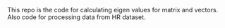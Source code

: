This repo is the code for calculating eigen values for matrix and vectors. Also code for processing data from HR dataset.
